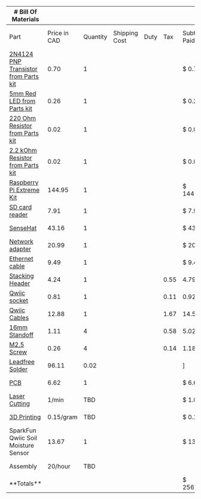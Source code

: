| \# Bill Of Materials                                                                                |               |           |                |       |         |                                          |                            |                        |
| --------------------------------------------------------------------------------------------------- | ------------- | --------- | -------------- | ----- | ------- | ---------------------------------------- | -------------------------- | ---------------------- |
| Part                                                                                                | Price in CAD  | Quantity  | Shipping Cost  | Duty  | Tax     | Subtotal Paid                            | Subtotal propose to order  | Expected Arrival Date  |
| [2N4124 PNP Transistor from Parts kit](https://www.onsemi.com/pdf/datasheet/2n4123-d.pdf)           | 0.70          | 1         |                |       |         |  $                                  0.70 |                            | Semester 1             |
| [5mm Red LED from Parts kit](https://www.bkstr.com/humberitstore/home)                              | 0.26          | 1         |                |       |         |  $                                  0.26 |                            | Semester 1             |
| [220 Ohm Resistor from Parts kit](https://www.bkstr.com/humberitstore/home)                         | 0.02          | 1         |                |       |         |  $                                  0.02 |                            | Semester 1             |
| [2.2 kOhm Resistor from Parts kit](https://www.bkstr.com/humberitstore/home)                        | 0.02          | 1         |                |       |         |  $                                  0.02 |                            | Semester 1             |
| [Raspberry Pi Extreme Kit](https://www.canakit.com/raspberry-pi-4-extreme-kit.html)                 | 144.95        | 1         |                |       |         |  $                              144.95   |                            | Semester 2             |
| [SD card reader](https://www.digikey.ca/en/products/detail/sparkfun-electronics/COM-13004/6161756)  | 7.91          | 1         |                |       |         |  $                                  7.91 |                            | Semester 2             |
| [SenseHat](https://www.digikey.ca/en/products/detail/raspberry-pi/SENSE-HAT/6196429)                | 43.16         | 1         |                |       |         |  $                                43.16  |                            | Semester 2             |
| [Network adapter](https://www.amazon.ca/Cable-Matters-SuperSpeed-Gigabit-Ethernet/dp/B00BBD7NFU)    | 20.99         | 1         |                |       |         |  $                                20.99  |                            | Semester 2             |
| [Ethernet cable](https://www.amazon.ca/StarTech-com-Cat5e-Ethernet-Cable1-Snagless/dp/B0002XGHBQ)   | 9.49          | 1         |                |       |         |  $                                  9.49 |                            | Semester 2             |
| [Stacking Header](https://www.digikey.ca/en/products/detail/adafruit-industries-llc/1979/6238003)   | 4.24          | 1         |                |       | 0.55    |  4.79                                    |                            | \*Reading Week\*       |
| [Qwiic socket](https://www.digikey.ca/en/products/detail/sparkfun-electronics/PRT-14417/7652746)    | 0.81          | 1         |                |       | 0.11    |  0.92                                    |                            | \*Reading Week\*       |
| [Qwiic Cables](https://www.digikey.ca/en/products/detail/sparkfun-electronics/KIT-15081/9770723)    | 12.88         | 1         |                |       | 1.67    |  14.55                                   |                            | \*Reading Week\*       |
| [16mm Standoff](https://www.digikey.ca/en/products/detail/w%C3%BCrth-elektronik/971160151/6174641)  | 1.11          | 4         |                |       | 0.58    |  5.02                                    |                            | \*Reading Week\*       |
| [M2.5 Screw](https://www.digikey.ca/en/products/detail/essentra-components/50M025045I016/11638680)  | 0.26          | 4         |                |       | 0.14    |  1.18                                    |                            | \*Reading Week\*       |
| [Leadfree Solder](https://www.mouser.ca/ProductDetail/AIM/13949?qs=M7ZD%2F0QMIQw6T6JK0szTqg%3D%3D)  | 96.11         | 0.02      |                |       |         |  ]                                       |                            | Reading Week           |
| [PCB](https://github.com/PrototypeZone/ceng317/blob/main/hardware/pcb/PCBPrototypes.md)             | 6.62          | 1         |                |       |         |  $                                  6.62 |                            | Reading Week           |
| [Laser Cutting](https://designandbuiltlabs.simplybook.me/v2/#book/category/2/service/11/count/1/)   | 1/min         | TBD       |                |       |         |  $                                  1.00 |                            | Reading Week           |
| [3D Printing](https://sites.google.com/view/idealab3dprinting/tutorial)                             | 0.15/gram     | TBD       |                |       |         |  $                                  0.15 |                            | Reading Week           |
| SparkFun Qwiic Soil Moisture Sensor                                                                 | 13.67         | 1         |                |       |         |  $                                13.67  |                            |                        |
| Assembly                                                                                            | 20/hour       | TBD       |                |       |         |                                          |                            | Reading Week           |
| \*\*Totals\*\*                                                                                      |               |           |                |       |         |  $                              256.12   |                            |                        |
